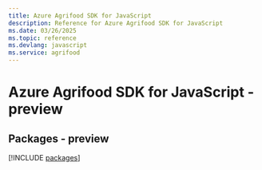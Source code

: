 ```yaml
---
title: Azure Agrifood SDK for JavaScript
description: Reference for Azure Agrifood SDK for JavaScript
ms.date: 03/26/2025
ms.topic: reference
ms.devlang: javascript
ms.service: agrifood
---
```

# Azure Agrifood SDK for JavaScript - preview
## Packages - preview
[!INCLUDE [packages](agrifood-index.md)]